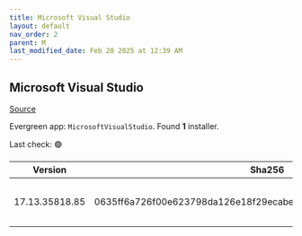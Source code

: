 ```yaml
---
title: Microsoft Visual Studio
layout: default
nav_order: 2
parent: M
last_modified_date: Feb 20 2025 at 12:39 AM
---
```


## Microsoft Visual Studio

[Source](https://visualstudio.microsoft.com/)

Evergreen app: `MicrosoftVisualStudio`. Found **1** installer.

Last check: 🟢

| Version        | Sha256                                                           | Size    | URI                                                                                                                                                                                                                                                                                                                                                      |
| -------------- | ---------------------------------------------------------------- | ------- | -------------------------------------------------------------------------------------------------------------------------------------------------------------------------------------------------------------------------------------------------------------------------------------------------------------------------------------------------------- |
| 17.13.35818.85 | 0635ff6a726f00e623798da126e18f29ecabefd10441e54be46b152f5f98b19c | 4449280 | [https://download.visualstudio.microsoft.com/download/pr/6fb3e1c1-09c2-4ead-966e-fc94d48f5b17/0635ff6a726f00e623798da126e18f29ecabefd10441e54be46b152f5f98b19c/vs_Setup.exe](https://download.visualstudio.microsoft.com/download/pr/6fb3e1c1-09c2-4ead-966e-fc94d48f5b17/0635ff6a726f00e623798da126e18f29ecabefd10441e54be46b152f5f98b19c/vs_Setup.exe) |
